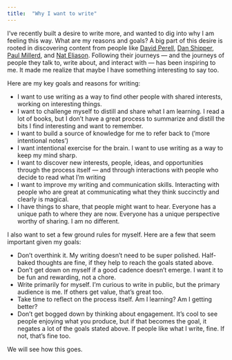 ```yaml
---
title:  "Why I want to write"
---
```


I’ve recently built a desire to write more, and wanted to dig into why I am feeling this way. What are my reasons and goals? A big part of this desire is rooted in discovering content from people like [David Perell](https://perell.com/), [Dan Shipper](https://twitter.com/danshipper), [Paul Millerd](https://pmillerd.com/), and [Nat Eliason](https://www.nateliason.com/). Following their journeys — and the journeys of people they talk to, write about, and interact with — has been inspiring to me. It made me realize that maybe I have something interesting to say too.

Here are my key goals and reasons for writing:

- I want to use writing as a way to find other people with shared interests, working on interesting things.
- I want to challenge myself to distill and share what I am learning. I read a lot of books, but I don’t have a great process to summarize and distill the bits I find interesting and want to remember.
- I want to build a source of knowledge for me to refer back to (’more intentional notes’)
- I want intentional exercise for the brain. I want to use writing as a way to keep my mind sharp.
- I want to discover new interests, people, ideas, and opportunities through the process itself — and through interactions with people who decide to read what I’m writing
- I want to improve my writing and communication skills. Interacting with people who are great at communicating what they think succinctly and clearly is magical.
- I have things to share, that people might want to hear. Everyone has a unique path to where they are now. Everyone has a unique perspective worthy of sharing. I am no different.

I also want to set a few ground rules for myself. Here are a few that seem important given my goals:

- Don’t overthink it. My writing doesn’t need to be super polished. Half-baked thoughts are fine, if they help to reach the goals stated above.
- Don’t get down on myself if a good cadence doesn’t emerge. I want it to be fun and rewarding, not a chore.
- Write primarily for myself. I’m curious to write in public, but the primary audience is me. If others get value, that’s great too.
- Take time to reflect on the process itself. Am I learning? Am I getting better?
- Don’t get bogged down by thinking about engagement. It’s cool to see people enjoying what you produce, but if that becomes the goal, it negates a lot of the goals stated above. If people like what I write, fine. If not, that’s fine too.

We will see how this goes.
